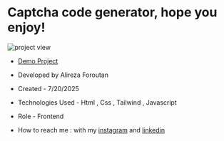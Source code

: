 # Captcha code generator, hope you enjoy!

![project view](https://github.com/user-attachments/assets/7a7d0ef1-1dd2-463e-9edb-89734b888432)

- [Demo Project](https://alireza-foroutan.github.io/Captcha-code-generator/)

- Developed by Alireza Foroutan

- Created - 7/20/2025
 
- Technologies Used - Html , Css , Tailwind , Javascript
 
- Role - Frontend

- How to reach me : with my [instagram](https://instagram.com/alireza_foroutan_web) and [linkedin](www.linkedin.com/in/alireza-foroutan-90a893302)

